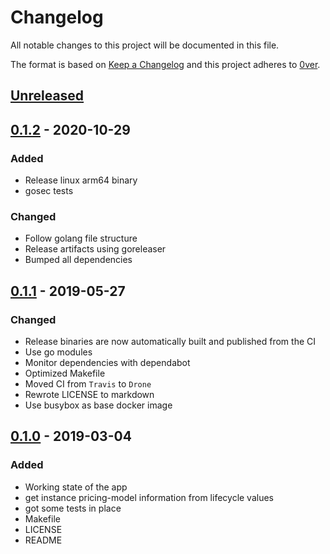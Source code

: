 # Changelog

All notable changes to this project will be documented in this file.

The format is based on [Keep a Changelog](http://keepachangelog.com/en/1.0.0/)
and this project adheres to  [0ver](https://0ver.org).

## [Unreleased]

## [0.1.2] - 2020-10-29

### Added

- Release linux arm64 binary
- gosec tests

### Changed

- Follow golang file structure
- Release artifacts using goreleaser
- Bumped all dependencies

## [0.1.1] - 2019-05-27

### Changed

- Release binaries are now automatically built and published from the CI
- Use go modules
- Monitor dependencies with dependabot
- Optimized Makefile
- Moved CI from `Travis` to `Drone`
- Rewrote LICENSE to markdown
- Use busybox as base docker image

## [0.1.0] - 2019-03-04

### Added

- Working state of the app
- get instance pricing-model information from lifecycle values
- got some tests in place
- Makefile
- LICENSE
- README

[Unreleased]: https://github.com/mvisonneau/mmds/compare/0.1.2...HEAD
[0.1.2]: https://github.com/mvisonneau/mmds/tree/0.1.2
[0.1.1]: https://github.com/mvisonneau/mmds/tree/0.1.1
[0.1.0]: https://github.com/mvisonneau/mmds/tree/0.1.0
